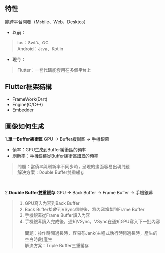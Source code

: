 ## 特性
能跨平台開發（Mobile、Web、Desktop）

* 以前：<br>
> ios：Swift、OC<br>
> Android：Java、Kotlin

* 現今：<br>
> Flutter：一套代碼能套用在多個平台上

## Flutter框架結構
* FrameWork(Dart)
* Engine(C/C++)
* Embedder

## 圖像如何生成
1.**單一Buffer緩衝區**
GPU -> Buffer緩衝區 -> 手機銀幕
* 偵率：GPU生成到Buffer緩衝區的頻率
* 刷新率：手機銀幕從Buffer緩衝區讀取的頻率
> 問題：當偵率與刷新率不同步時，呈現的畫面容易出現問題<br>
> 解決方案：Double Buffer雙重緩存
<br>

2.**Double Buffer雙重緩存**
GPU -> Back Buffer -> Frame Buffer -> 手機銀幕
> 1. GPU寫入內容到Back Buffer
> 2. Back Buffer接收到VSync信號後，將內容複製到Frame Buffer
> 3. 手機銀幕從Frame Buffer讀入內容
> 4. 手機銀幕讀入完成後，通知VSync，VSync在通知GPU寫入下一批內容<br><br>
> 問題：操作時間過長時，容易有Jank(主程式執行時間過長時，產生的空白時段)產生<br>
> 解決方案：Triple Buffer三重緩存
